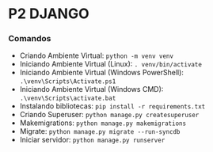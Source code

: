 # P2 DJANGO

### Comandos

 - Criando Ambiente Virtual: ```python -m venv venv```
 - Iniciando Ambiente Virtual (Linux): ```. venv/bin/activate```
 - Iniciando Ambiente Virtual (Windows PowerShell): ```.\venv\Scripts\Activate.ps1```
 - Iniciando Ambiente Virtual (Windows CMD): ```.\venv\Scripts\activate.bat```
 - Instalando bibliotecas: ```pip install -r requirements.txt```
 - Criando Superuser: ```python manage.py createsuperuser```
 - Makemigrations: ```python manage.py makemigrations```
 - Migrate: ```python manage.py migrate --run-syncdb```
 - Iniciar servidor: ```python manage.py runserver```
